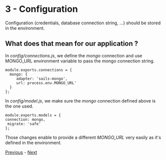 # 3 - Configuration

Configuration (credentials, database connection string, ...) should be stored in the environment.

## What does that mean for our application ?

In _config/connections.js_, we define the _mongo_ connection and use MONGO_URL environment variable to pass the mongo connection string.

```
module.exports.connections = {
  mongo: {
     adapter: 'sails-mongo',
     url: process.env.MONGO_URL'
  }
};
```

In _config/model.js_, we make sure the _mongo_ connection defined above is the one used.

```
module.exports.models = {
connection: mongo,
 migrate: 'safe'
};
```

Those changes enable to provide a different _MONGO_URL_ very easily as it's defined in the environment.

[Previous](02_dependencies.md) - [Next ](04_external_services.md)
